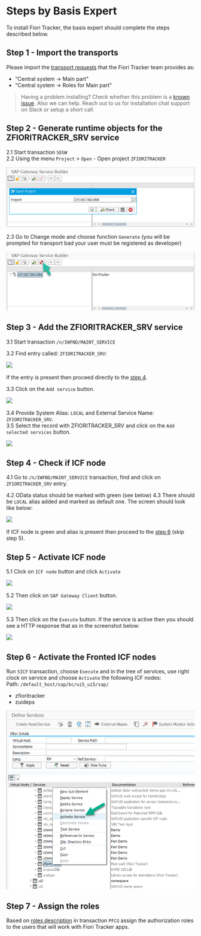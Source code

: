 # Steps by Basis Expert

To install Fiori Tracker, the basis expert should complete the steps described below.

## Step 1 - Import the transports

Please import the [transport requests](/trans) that the Fiori Tracker team provides as:
- "Central system -> Main part"
- "Central system -> Roles for Main part"

> Having a problem installing? Check whether this problem is a [known issue](/installation/known-issues). Also we can help. Reach out to us for installation chat support on Slack or setup a short call.

## Step 2 - Generate runtime objects for the ZFIORITRACKER_SRV service

2.1 Start transaction `SEGW`  <br>
2.2 Using the menu `Project` > `Open` - Open project `ZFIORITRACKER`

![](res/segw.png)

2.3 Go to Change mode and choose function `Generate` (you will be prompted for transport bad your user must be registered as developer)

![](res/segw_gen.png)

## Step 3 - Add the ZFIORITRACKER_SRV service

3.1 Start transaction `/n/IWFND/MAINT_SERVICE`<br>

3.2 Find entry called: `ZFIORITRACKER_SRV`:

![](/res/maint-service-entry.png)

If the entry is present then proceed directly to the [step 4](#step-4-check-if-icf-node-is-active).

3.3 Click on the `Add service` button.

![](/res/maint-service-add.png)

3.4 Provide System Alias: `LOCAL` and External Service Name: `ZFIORITRACKER_SRV`.<br>
3.5 Select the record with ZFIORITRACKER_SRV and click on the `Add selected services` button.

![](/res/maint-service-add2.png)

## Step 4 - Check if ICF node

4.1 Go to `/n/IWFND/MAINT_SERVICE` transaction, find and click on `ZFIORITRACKER_SRV` entry.<br>

4.2 OData status should be marked with green (see below)
4.3 There should be `LOCAL` alias added and marked as default one. The screen should look like below:

![](/res/maint-service.png)

If ICF node is green and alias is present then proceed to the [step 6](#step-6-activate-the-fronted-icf-nodes) (skip step 5).

## Step 5 - Activate ICF node

5.1 Click on `ICF node` button and click `Activate`

![](/res/maint-service-icf.png)

5.2 Then click on `SAP Gateway Client` button.

![](/res/maint-service-gw.png)

5.3 Then click on the `Execute` button. If the service is active then you should see a HTTP response that as in the screenshot below:

![](/res/maint-service-http.png)

## Step 6 - Activate the Fronted ICF nodes

Run `SICF` transaction, choose `Execute` and in the tree of services, use right clock on service and choose `Activate` the following ICF nodes:<br/>
Path: `/default_host/sap/bc/ui5_ui5/sap/`
- zfioritracker<br/>
- zuideps

![](res/sicf-activate.png)

## Step 7 - Assign the roles

Based on [roles description](general/role-assignment.md) in transaction `PFCG` assign the authorization roles to the users that will work with Fiori Tracker apps.

